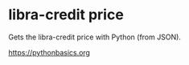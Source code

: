 # libra-credit price 

Gets the libra-credit price with Python (from JSON).

https://pythonbasics.org
